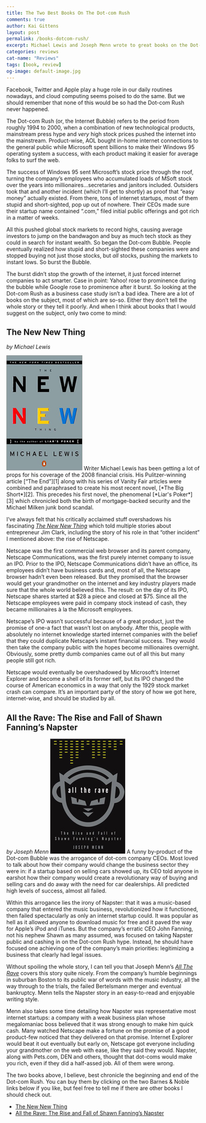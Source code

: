 ```yaml
---
title: The Two Best Books On The Dot-com Rush
comments: true
author: Kai Gittens
layout: post
permalink: /books-dotcom-rush/
excerpt: Michael Lewis and Joseph Menn wrote to great books on the Dot-com Rush.
categories: reviews
cat-name: "Reviews"
tags: [book, review]
og-image: default-image.jpg
---
```

Facebook, Twitter and Apple play a huge role in our daily routines nowadays, and cloud computing seems poised to do the same. But we should remember that none of this would be so had the Dot-com Rush never happened.

The Dot-com Rush (or, the Internet Bubble) refers to the period from roughly 1994 to 2000, when a combination of new technological products, mainstream press hype and *very* high stock prices pushed the internet into the mainstream. Product-wise, AOL bought in-home internet connections to the general public while Microsoft spent billions to make their Windows 95 operating system a success, with each product making it easier for average folks to surf the web.

The success of Windows 95 sent Microsoft’s stock price through the roof, turning the company’s employees who accumulated loads of MSoft stock over the years into millionaires…secretaries and janitors included. Outsiders took that and another incident (which I’ll get to shortly) as proof that “easy money” actually existed. From there, tons of internet startups, most of them stupid and short-sighted, pop up out of nowhere. Their CEOs made sure their startup name contained “.com,” filed initial public offerings and got rich in a matter of weeks.

All this pushed global stock markets to record highs, causing average investors to jump on the bandwagon and buy as much tech stock as they could in search for instant wealth. So began the Dot-com Bubble. People eventually realized how stupid and short-sighted these companies were and stopped buying not just those stocks, but *all* stocks, pushing the markets to instant lows. So burst the Bubble.

The burst didn’t stop the growth of the internet, it just forced internet companies to act smarter. Case in point: Yahoo! rose to prominence during the bubble while Google rose to prominence after it burst. So looking at the Dot-com Rush as a business case study isn’t a bad idea. There are a lot of books on the subject, most of which are so-so. Either they don’t tell the whole story or they tell it poorly. And when I think about books that I would suggest on the subject, only two come to mind:


## The New New Thing
*by Michael Lewis*

<img src="/img/NewNewThing.jpg" alt="The New New Thing book image" class="post-pic">
Writer Michael Lewis has been getting a lot of props for his coverage of the 2008 financial crisis. His Pulitzer-winning article [“The End”][1] along with his series of Vanity Fair articles were combined and paraphrased to create his most recent novel, [*The Big Short*][2]. This precedes his first novel, the phenomenal [*Liar's Poker*][3] which chronicled both the birth of mortgage-backed security and the Michael Milken junk bond scandal.

I’ve always felt that his critically acclaimed stuff overshadows his fascinating [*The New New Thing*][4] which told multiple stories about entrepreneur Jim Clark, including the story of his role in that “other incident” I mentioned above: the rise of Netscape.

Netscape was the first commercial web browser and its parent company, Netscape Communications, was the first purely internet company to issue an IPO. Prior to the IPO, Netscape Communications didn’t have an office, its employees didn’t have business cards and, most of all, the Netscape browser hadn’t even been released. But they promised that the browser would get your grandmother on the internet and key industry players made sure that the whole world believed this. The result: on the day of its IPO, Netscape shares started at $28 a piece and closed at $75. Since all the Netscape employees were paid in company stock instead of cash, they became millionaires à la the Microsoft employees.

Netscape’s IPO wasn’t successful because of a great product, just the promise of one-a fact that wasn’t lost on anybody. After this, people with absolutely no internet knowledge started internet companies with the belief that they could duplicate Netscape’s instant financial success. They would then take the company public with the hopes become millionaires overnight. Obviously, some pretty dumb companies came out of all this but many people still got rich.

Netscape would eventually be overshadowed by Microsoft’s Internet Explorer and become a shell of its former self, but its IPO changed the course of American economics in a way that only the 1929 stock market crash can compare. It’s an important party of the story of how we got here, internet-wise, and should be studied by all.

## All the Rave: The Rise and Fall of Shawn Fanning’s Napster
*by Joseph Menn*
<img src="/img/AllTheRave.jpg" alt="All The Rave book image" class="post-pic">
A funny by-product of the Dot-com Bubble was the arrogance of dot-com company CEOs. Most loved to talk about how their company would change the business sector they were in: if a startup based on selling cars showed up, its CEO told anyone in earshot how their company would create a revolutionary way of buying and selling cars and do away with the need for car dealerships. All predicted high levels of success, almost all failed.

Within this arrogance lies the irony of Napster: that it was a music-based company that entered the music business, revolutionized how it functioned, then failed spectacularly as only an internet startup could. It was popular as hell as it allowed anyone to download music for free and it paved the way for Apple’s iPod and iTunes. But the company’s erratic CEO John Fanning, not his nephew Shawn as many assumed, was focused on taking Napster public and cashing in on the Dot-com Rush hype. Instead, he should have focused one achieving one of the company’s main priorities: legitimizing a business that clearly had legal issues.

Without spoiling the whole story, I can tell you that Joseph Menn’s [*All The Rave*][5] covers this story quite nicely. From the company’s humble beginnings in suburban Boston to its public war of words with the music industry, all the way through to the trials, the failed Bertelsmann merger and eventual bankruptcy. Menn tells the Napster story in an easy-to-read and enjoyable writing style.

Menn also takes some time detailing how Napster was representative most internet startups: a company with a weak business plan whose megalomaniac boss believed that it was strong enough to make him quick cash. Many watched Netscape make a fortune on the promise of a good product-few noticed that they delivered on that promise. Internet Explorer would beat it out eventually but early on, Netscape got everyone including your grandmother on the web with ease, like they said they would. Napster, along with Pets.com, DEN and others, thought that dot-coms would make you rich, even if they did a half-assed job. All of them were wrong.

The two books above, I believe, best chronicle the beginning and end of the Dot-com Rush. You can buy them by clicking on the two Barnes & Noble links below if you like, but feel free to tell me if there are other books I should check out.

*   [The New New Thing][4]
*   [All the Rave: The Rise and Fall of Shawn Fanning’s Napster][5]

[1]: http://www.mutualfundsbureau.com/docs/PortfolioMagazineArticle.pdf
[2]: http://www.amazon.com/The-Big-Short-Doomsday-Machine/dp/0393338827/ref=sr_1_1?ie=UTF8&qid=1373150165&sr=8-1&keywords=big+short
[3]: http://www.amazon.com/Liars-Poker-Michael-Lewis/dp/039333869X/ref=sr_1_1?s=books&ie=UTF8&qid=1373150233&sr=1-1
[4]: http://www.amazon.com/New-Thing-Silicon-Valley-Story/dp/0140296468/
[5]: http://www.amazon.com/All-Rave-Shawn-Fannings-Napster/dp/B000ENBO0S/